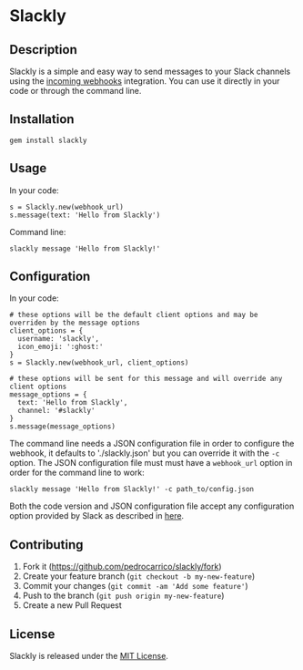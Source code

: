 # Slackly

## Description
Slackly is a simple and easy way to send messages to your Slack channels using the
[incoming webhooks](https://api.slack.com/incoming-webhooks) integration. You can use it directly in your code or
through the command line.

## Installation
```
gem install slackly
```

## Usage
In your code:
```
s = Slackly.new(webhook_url)
s.message(text: 'Hello from Slackly')
```

Command line:
```
slackly message 'Hello from Slackly!'
```

## Configuration
In your code:
```
# these options will be the default client options and may be overriden by the message options
client_options = {
  username: 'slackly',
  icon_emoji: ':ghost:'
}
s = Slackly.new(webhook_url, client_options)

# these options will be sent for this message and will override any client options
message_options = {
  text: 'Hello from Slackly',
  channel: '#slackly'
}
s.message(message_options)
```

The command line needs a JSON configuration file in order to configure the webhook, it defaults to './slackly.json'
but you can override it with the `-c` option.
The JSON configuration file must must have a `webhook_url` option in order for the command line to work:

```
slackly message 'Hello from Slackly!' -c path_to/config.json
```

Both the code version and JSON configuration file accept any configuration option provided by Slack as described in
[here](https://api.slack.com/incoming-webhooks).

## Contributing

1. Fork it (https://github.com/pedrocarrico/slackly/fork)
2. Create your feature branch (`git checkout -b my-new-feature`)
3. Commit your changes (`git commit -am 'Add some feature'`)
4. Push to the branch (`git push origin my-new-feature`)
5. Create a new Pull Request

## License
Slackly is released under the [MIT License](http://www.opensource.org/licenses/MIT).

